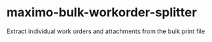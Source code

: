 # maximo-bulk-workorder-splitter
Extract individual work orders and attachments from the bulk print file
